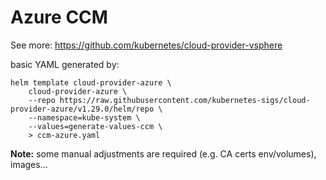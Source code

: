 # Azure CCM

See more: https://github.com/kubernetes/cloud-provider-vsphere

basic YAML generated by:

```
helm template cloud-provider-azure \
    cloud-provider-azure \
    --repo https://raw.githubusercontent.com/kubernetes-sigs/cloud-provider-azure/v1.29.0/helm/repo \
    --namespace=kube-system \
    --values=generate-values-ccm \
    > ccm-azure.yaml
```

**Note:** some manual adjustments are required (e.g. CA certs env/volumes), images...
